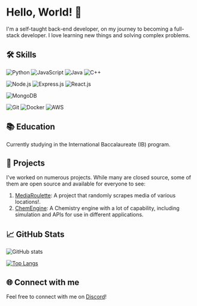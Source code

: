 # Hello, World! 👋

I'm a self-taught back-end developer, on my journey to becoming a full-stack developer. I love learning new things and solving complex problems. 

## 🛠 Skills

![Python](https://img.shields.io/badge/Python-3776AB?style=for-the-badge&logo=python&logoColor=white&color=282828)
![JavaScript](https://img.shields.io/badge/JavaScript-F7DF1E?style=for-the-badge&logo=javascript&logoColor=black&color=282828)
![Java](https://img.shields.io/badge/Java-007396?style=for-the-badge&logo=java&logoColor=white&color=282828)
![C++](https://img.shields.io/badge/C++-00599C?style=for-the-badge&logo=c%2B%2B&logoColor=white&color=282828)

![Node.js](https://img.shields.io/badge/Node.js-339933?style=for-the-badge&logo=node.js&logoColor=white&color=282828)
![Express.js](https://img.shields.io/badge/Express.js-000000?style=for-the-badge&logo=express&logoColor=white&color=282828)
![React.js](https://img.shields.io/badge/React.js-61DAFB?style=for-the-badge&logo=react&logoColor=black&color=282828)

![MongoDB](https://img.shields.io/badge/MongoDB-47A248?style=for-the-badge&logo=mongodb&logoColor=white&color=282828)

![Git](https://img.shields.io/badge/Git-F05032?style=for-the-badge&logo=git&logoColor=white&color=282828)
![Docker](https://img.shields.io/badge/Docker-2496ED?style=for-the-badge&logo=docker&logoColor=white&color=282828)
![AWS](https://img.shields.io/badge/AWS-232F3E?style=for-the-badge&logo=amazon-aws&logoColor=white&color=282828)

## 📚 Education

Currently studying in the International Baccalaureate (IB) program.

## 🎯 Projects

I've worked on numerous projects. While many are closed source, some of them are open source and available for everyone to see:

1. [MediaRoulette](#): A project that randomly scrapes media of various locations!.
2. [ChemEngine](#): A Chemistry engine with a lot of capability, including simulation and APIs for use in different applications.

## 📈 GitHub Stats

![GitHub stats](https://github-readme-stats.vercel.app/api?username=Hashyies&show_icons=true&theme=radical)

[![Top Langs](https://github-readme-stats.vercel.app/api/top-langs/?username=Hashyies&theme=radical)](https://github.com/Hashyies/github-readme-stats)

## 🌐 Connect with me

Feel free to connect with me on [Discord](https://discord.com/users/905181976758190120)!
